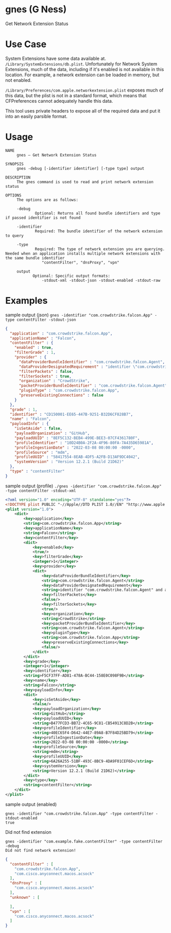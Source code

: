# gnes (G Ness)
Get Network Extension Status

# Use Case
System Extensions have some data available at. `/Library/SystemExtensions/db.plist`. Unfortunately for Network System Extensions, much of the data, including if it's enabled is not available in this location. For example, a network extension can be loaded in memory, but not enabled.

`/Library/Preferences/com.apple.networkextension.plist` exposes much of this data, but the plist is not in a standard format, which means that CFPreferences cannot adequately handle this data.

This tool uses private headers to expose all of the required data and put it into an easily parsible format.

# Usage
```
NAME
     gnes – Get Network Extension Status

SYNOPSIS
     gnes -debug [-identifier identifier] [-type type] output

DESCRIPTION
     The gnes command is used to read and print network extension status

OPTIONS
     The options are as follows:

     -debug
             Optional: Returns all found bundle identifiers and type if passed identifier is not found

     -identifier
             Required: The bundle identifier of the network extension to query

     -type
             Required: The type of network extension you are querying. Needed when an application installs multiple network extensions with the same bundle identifier
                "contentFilter", "dnsProxy", "vpn"

     output
            Optional: Specific output formats:
                -stdout-xml -stdout-json -stdout-enabled -stdout-raw
```

# Examples
sample output (json)
`gnes -identifier "com.crowdstrike.falcon.App" -type contentFilter -stdout-json`
```json
{
  "application" : "com.crowdstrike.falcon.App",
  "applicationName" : "Falcon",
  "contentFilter" : {
    "enabled" : true,
    "filterGrade" : 1,
    "provider" : {
      "dataProviderBundleIdentifier" : "com.crowdstrike.falcon.Agent",
      "dataProviderDesignatedRequirement" : "identifier \"com.crowdstrike.falcon.Agent\" and anchor apple generic and certificate 1[field.1.2.840.113635.100.6.2.6] \/* exists *\/ and certificate leaf[field.1.2.840.113635.100.6.1.13] \/* exists *\/ and certificate leaf[subject.OU] = X9E956P446",
      "filterPackets" : false,
      "filterSockets" : true,
      "organization" : "CrowdStrike",
      "packetProviderBundleIdentifier" : "com.crowdstrike.falcon.Agent",
      "pluginType" : "com.crowdstrike.falcon.App",
      "preserveExistingConnections" : false
    }
  },
  "grade" : 1,
  "identifier" : "CD150001-EE65-447B-9251-B32D6CF828B7",
  "name" : "Falcon",
  "payloadInfo" : {
    "isSetAside" : false,
    "payloadOrganization" : "GitHub",
    "payloadUUID" : "8EF5C132-BEB4-499E-BEE3-07CF4361780F",
    "profileIdentifier" : "10D24B0A-2F2A-4F96-80FA-7A435D65981A",
    "profileIngestionDate" : "2022-03-08 00:00:00 -0000",
    "profileSource" : "mdm",
    "profileUUID" : "58417554-8EAB-4DF5-A2FB-D13AF9DC4042",
    "systemVersion" : "Version 12.2.1 (Build 21D62)"
  },
  "type" : "contentFilter"
}
```

sample output (profile)
`./gnes -identifier "com.crowdstrike.falcon.App" -type contentFilter -stdout-xml`
```xml
<?xml version="1.0" encoding="UTF-8" standalone="yes"?>
<!DOCTYPE plist PUBLIC "-//Apple//DTD PLIST 1.0//EN" "http://www.apple.com/DTDs/PropertyList-1.0.dtd">
<plist version="1.0">
    <dict>
        <key>application</key>
        <string>com.crowdstrike.falcon.App</string>
        <key>applicationName</key>
        <string>Falcon</string>
        <key>contentFilter</key>
        <dict>
            <key>enabled</key>
            <true/>
            <key>filterGrade</key>
            <integer>1</integer>
            <key>provider</key>
            <dict>
                <key>dataProviderBundleIdentifier</key>
                <string>com.crowdstrike.falcon.Agent</string>
                <key>dataProviderDesignatedRequirement</key>
                <string>identifier "com.crowdstrike.falcon.Agent" and anchor apple generic and certificate 1[field.1.2.840.113635.100.6.2.6] /* exists */ and certificate leaf[field.1.2.840.113635.100.6.1.13] /* exists */ and certificate leaf[subject.OU] = X9E956P446</string>
                <key>filterPackets</key>
                <false/>
                <key>filterSockets</key>
                <true/>
                <key>organization</key>
                <string>CrowdStrike</string>
                <key>packetProviderBundleIdentifier</key>
                <string>com.crowdstrike.falcon.Agent</string>
                <key>pluginType</key>
                <string>com.crowdstrike.falcon.App</string>
                <key>preserveExistingConnections</key>
                <false/>
            </dict>
        </dict>
        <key>grade</key>
        <integer>1</integer>
        <key>identifier</key>
        <string>F5CF37FF-AD81-478A-BC44-158E0C098F9B</string>
        <key>name</key>
        <string>Falcon</string>
        <key>payloadInfo</key>
        <dict>
            <key>isSetAside</key>
            <false/>
            <key>payloadOrganization</key>
            <string>GitHub</string>
            <key>payloadUUID</key>
            <string>B477FCD3-BB72-4C65-9C81-CB54913C8D2B</string>
            <key>profileIdentifier</key>
            <string>40EC65F4-D642-44E7-89A8-B7F84D25BD79</string>
            <key>profileIngestionDate</key>
            <string>2022-03-08 00:00:00 -0000</string>
            <key>profileSource</key>
            <string>mdm</string>
            <key>profileUUID</key>
            <string>6A26A255-51BF-493C-8BC9-4DA9F01CEF6D</string>
            <key>systemVersion</key>
            <string>Version 12.2.1 (Build 21D62)</string>
        </dict>
        <key>type</key>
        <string>contentFilter</string>
    </dict>
</plist>
```

sample output (enabled)
```shell
gnes -identifier "com.crowdstrike.falcon.App" -type contentFilter -stdout-enabled
true
```

Did not find extension
```shell
gnes -identifier "com.example.fake.contentFilter" -type contentFilter -debug
Did not find network extension!
```

```json
{
  "contentFilter" : [
    "com.crowdstrike.falcon.App",
    "com.cisco.anyconnect.macos.acsock"
  ],
  "dnsProxy" : [
    "com.cisco.anyconnect.macos.acsock"
  ],
  "unknown" : [

  ],
  "vpn" : [
    "com.cisco.anyconnect.macos.acsock"
  ]
}
```
